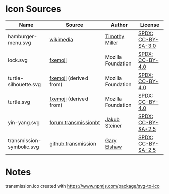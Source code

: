 # Icon Sources

| Name | Source | Author | License |
|---|---|---|---|
| hamburger-menu.svg | [wikimedia](https://commons.wikimedia.org/wiki/File:Hamburger_icon.svg) | [Timothy Miller](https://tmthymllr.com/) | [SPDX: CC-BY-SA-3.0](https://spdx.org/licenses/CC-BY-SA-3.0.html) |
| lock.svg | [fxemoji](https://github.com/mozilla/fxemoji/blob/gh-pages/svgs/objects/u1F512-lock.svg) | Mozilla Foundation | [SPDX: CC-BY-4.0](https://spdx.org/licenses/CC-BY-4.0.html) |
| turtle-silhouette.svg | [fxemoji](https://github.com/mozilla/fxemoji/blob/gh-pages/svgs/nature/u1F422-turtle.svg) (derived from) | Mozilla Foundation | [SPDX: CC-BY-4.0](https://spdx.org/licenses/CC-BY-4.0.html) |
| turtle.svg | [fxemoji](https://github.com/mozilla/fxemoji/blob/gh-pages/svgs/nature/u1F422-turtle.svg) (derived from) | Mozilla Foundation | [SPDX: CC-BY-4.0](https://spdx.org/licenses/CC-BY-4.0.html) |
| yin-yang.svg | [forum.transmissionbt](https://forum.transmissionbt.com/viewtopic.php?p=42307#p42307) | [Jakub Steiner](https://jimmac.eu/) | [SPDX: CC-BY-SA-2.5](https://spdx.org/licenses/CC-BY-SA-2.5.html) |
| transmission-symbolic.svg | [github.transmission](https://github.com/transmission/transmission/pull/4421/) | [Gary Elshaw](https://github.com/GaryElshaw) | [SPDX: CC-BY-SA-2.5](https://spdx.org/licenses/CC-BY-SA-2.5.html) |

# Notes

transmission.ico created with https://www.npmjs.com/package/svg-to-ico
